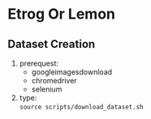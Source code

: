 # Etrog Or Lemon

## Dataset Creation  

1. prerequest:
   - googleimagesdownload
   - chromedriver
   - selenium
1. type:  
  `source scripts/download_dataset.sh`